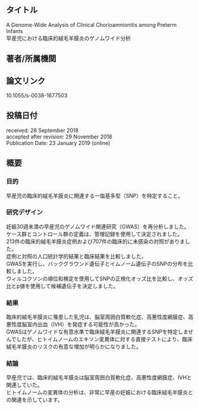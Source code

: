 ## タイトル
A Genome-Wide Analysis of Clinical Chorioamnionitis among Preterm Infants  
早産児における臨床的絨毛羊膜炎のゲノムワイド分析

## 著者/所属機関

## 論文リンク
10.1055/s-0038-1677503

## 投稿日付
received: 28 September 2018  
accepted after revision: 29 November 2018  
Publication Date: 23 January 2019 (online)

## 概要
### 目的
早産児の臨床的絨毛羊膜炎に関連する一塩基多型（SNP）を特定すること。

### 研究デザイン
妊娠30週未満の早産児のゲノムワイド関連研究（GWAS）を再分析しました。  
ケース群とコントロール群の定義は、管理記録を使用して決定されました。  
213件の臨床的絨毛羊膜炎症例および707件の臨床的に未感染の対照がありました。  
症例と対照の人口統計学的結果と臨床結果を比較しました。  
GWASを実行し、バックグラウンド遺伝子とイムノーム遺伝子のSNPの分布を比較しました。  
ウィルコクソンの順位和検定を使用してSNPの正規化オッズ比を比較し、オッズ比とp値を使用して候補遺伝子を決定しました。

### 結果
臨床的絨毛羊膜炎に罹患した乳児は、脳室周囲白質軟化症、高悪性度網膜症、高悪性度脳室内出血（IVH）を発症する可能性が高かった。  
GWASはゲノムワイドな有意水準で臨床絨毛羊膜炎に関連するSNPを特定しませんでしたが、ヒトイムノームのエキソン変異体に対する直接テストにより、臨床絨毛羊膜炎のリスクの有意な増加が明らかになりました。

### 結論
早産児では、臨床的絨毛羊膜炎は脳室周囲白質軟化症、高悪性度網膜症、IVHと関連していた。  
ヒトイムノームの変異体の分析は、非常に早産の妊娠における臨床絨毛羊膜炎との関連を示しています。
